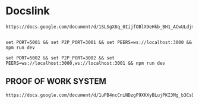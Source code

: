 # Docslink

    https://docs.google.com/document/d/1SLSgX8q_0IijfOBlX9eHkb_BH1_ACwULdjmc_7WRqz8/edit


    set PORT=5001 && set P2P_PORT=3001 && set PEERS=ws://localhost:3000 && npm run dev
    
    set PORT=5002 && set P2P_PORT=3002 && set PEERS=ws://localhost:3000,ws://localhost:3001 && npm run dev

## PROOF OF WORK SYSTEM

    https://docs.google.com/document/d/1uPB4ncCniNDzgF9XKXyBLujPKI3Mg_b3CsDMN6KC27U/edit
